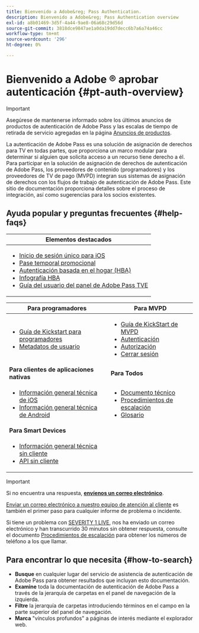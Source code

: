 ```yaml
---
title: Bienvenido a Adobe&reg; Pass Authentication.
description: Bienvenido a Adobe&reg; Pass Authentication overview
exl-id: a8b01469-3d5f-4a44-9ae8-06a68c29d56d
source-git-commit: 3818dce9847ae1a0da19dd7decc6b7a6a74a46cc
workflow-type: tm+mt
source-wordcount: '296'
ht-degree: 0%

---
```


# Bienvenido a Adobe ® aprobar autenticación {#pt-auth-overview}

>[!IMPORTANT]
>
> Asegúrese de mantenerse informado sobre los últimos anuncios de productos de autenticación de Adobe Pass y las escalas de tiempo de retirada de servicio agregadas en la página [Anuncios de productos](/help/authentication/product-announcements.md).

La autenticación de Adobe Pass es una solución de asignación de derechos para TV en todas partes, que proporciona un marco modular para determinar si alguien que solicita acceso a un recurso tiene derecho a él. Para participar en la solución de asignación de derechos de autenticación de Adobe Pass, los proveedores de contenido (programadores) y los proveedores de TV de pago (MVPD) integran sus sistemas de asignación de derechos con los flujos de trabajo de autenticación de Adobe Pass. Este sitio de documentación proporciona detalles sobre el proceso de integración, así como sugerencias para los socios existentes.

## Ayuda popular y preguntas frecuentes {#help-faqs}

| **Elementos destacados** |
|------------------------------------------------------------------------------------------------------------------------------------------------------------------------------------------------------------------------------------------------------------------------------------------------------------------------------------------------------------------------------------------------------------------------------------------------------------------------------------------------------------------------------------------------------------------------------------------------------------------------------------------------------------------------------------------------|
| <ul><li>[Inicio de sesión único para iOS](/help/authentication/integration-guide-programmers/features-standard/sso-access/partner-sso/apple-sso/apple-sso-overview.md)</li><li>[Pase temporal promocional](/help/authentication/integration-guide-programmers/features-premium/temporary-access/promotional-temp-pass.md)</li><li>[Autenticación basada en el hogar (HBA)](/help/authentication/integration-guide-programmers/features-standard/hba-access/home-based-authn-tve.md)</li><li>[Infografía HBA](https://dzf8vqv24eqhg.cloudfront.net/userfiles/258/326/ckfinder/files/AdobeNewsletterHBA.pdf)</li><li>[Guía del usuario del panel de Adobe Pass TVE](/help/authentication/user-guide-tve-dashboard/tve-dashboard-overview.md)</li></ul> |

| **Para programadores** | **Para MVPD** |
|--------------------------------------------------------------------------------------------------------------------------------------------------------------------------------------------------------------------------------------------------------------------------------|-----------------------------------------------------------------------------------------------------------------------------------------------------------------------------------------------------------------------------------------------------------------------------------------------------------------------------------------------------------------------|
| <ul><li>[Guía de Kickstart para programadores](/help/authentication/kickstart/programmer-kickstart-guide.md)</li><li>[Metadatos de usuario](/help/authentication/integration-guide-programmers/legacy/rest-api-v1/apis/user-metadata.md)</li></ul> | <ul><li>[Guía de KickStart de MVPD](/help/authentication/kickstart/mvpd-kickstart-guide.md)</li><li>[Autenticación](/help/authentication/integration-guide-mvpds/authn-usecase.md)</li><li>[Autorización](/help/authentication/integration-guide-mvpds/authz-usecase.md)</li><li>[Cerrar sesión](/help/authentication/integration-guide-mvpds/usecase-mvpd-logout.md)</li></ul> |
| **Para clientes de aplicaciones nativas** | **Para Todos** |
| <ul><li>[Información general técnica de iOS](/help/authentication/integration-guide-programmers/legacy/sdks/ios-tvos-sdk/iostvos-sdk-overview.md)</li><li>[Información general técnica de Android](/help/authentication/integration-guide-programmers/legacy/sdks/android-sdk/android-sdk-overview.md)</li></ul> | <ul><li>[Documento técnico](/help/authentication/kickstart/technical-paper.md)</li><li>[Procedimientos de escalación](/help/authentication/kickstart/escalation-procedures.md)</li><li>[Glosario](/help/authentication/kickstart/glossary.md)</li></ul> |
| **Para Smart Devices** |                                                                                                                                                                                                                                                                                                                                                                       |
| <ul><li>[Información general técnica sin cliente](/help/authentication/integration-guide-programmers/legacy/rest-api-v1/rest-api-overview.md)</li><li>[API sin cliente](/help/authentication/integration-guide-programmers/legacy/rest-api-v1/rest-api-reference.md)</li></ul> |                                                                                                                                                                                                                                                                                                                                                                       |

>[!IMPORTANT]
>
> Si no encuentra una respuesta, [**envíenos un correo electrónico**](mailto:tve-support@adobe.com).
>
> [Enviar un correo electrónico a nuestro equipo de atención al cliente](mailto:tve-support@adobe.com) es también el primer paso para cualquier informe de problema o incidente.
>
> Si tiene un problema con [SEVERITY 1 LIVE](/help/authentication/kickstart/escalation-procedures.md), nos ha enviado un correo electrónico y han transcurrido 30 minutos sin obtener respuesta, consulte el documento [Procedimientos de escalación](/help/authentication/kickstart/escalation-procedures.md) para obtener los números de teléfono a los que llamar.

## Para encontrar lo que necesita {#how-to-search}

* **Busque** en cualquier lugar del servicio de asistencia de autenticación de Adobe Pass para obtener resultados que incluyan esto
documentación.
* **Examine** toda la documentación de autenticación de Adobe Pass a través de la jerarquía de carpetas en el panel de navegación de la izquierda.
* **Filtre** la jerarquía de carpetas introduciendo términos en el campo en la parte superior del panel de navegación.
* **Marca** &quot;vínculos profundos&quot; a páginas de interés mediante el explorador web.

